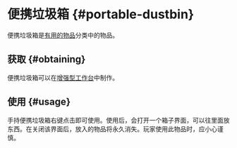 # 便携垃圾箱 {#portable-dustbin}

便携垃圾箱是[有用的物品](/Items)分类中的物品。

## 获取 {#obtaining}

便携垃圾箱可以在[增强型工作台](/Enhanced-Crafting-Table)中制作。

## 使用 {#usage}

手持便携垃圾箱右键点击即可使用。使用后，会打开一个箱子界面，可以往里面放东西。在关闭该界面后，放入的物品将永久消失。玩家使用此物品时，应小心谨慎。
